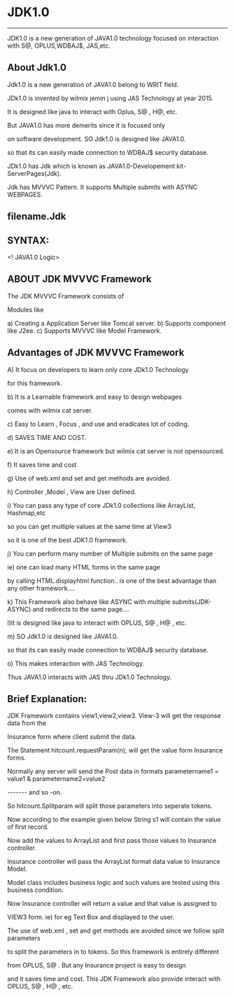 

# JDK1.0
---------
JDK1.0  is   a  new  generation  of  JAVA1.0 technology  focused on interaction  with S@, OPLUS,WDBAJ$, JAS,etc.



About Jdk1.0
-------------

Jdk1.0  is a  new  generation  of JAVA1.0  belong  to WRIT field.

JDk1.0   is   invented by  wilmix jemin  j  using  JAS  Technology at year 2015.

It  is  designed  like  java  to interact  with  Oplus, S@ , H@, etc.


But  JAVA1.0  has  more  demerits since  it  is  focused only

on software  development. SO Jdk1.0  is designed  like JAVA1.0.

so  that  its  can   easily  made   connection   to WDBAJ$  security database.

JDk1.0  has   Jdk  which   is known   as  JAVA1.0-Developement kit-ServerPages(Jdk).

Jdk  has MVVVC Pattern. It  supports   Multiple  submits   with  ASYNC  WEBPAGES.





filename.Jdk
---------------


SYNTAX:
-------


<JDK>

<JPACK>

<JLOGIC>



<! JAVA1.0 Logic>

</JLOGIC>

</JDK>


ABOUT JDK MVVVC  Framework
------------------------------

The     JDK MVVVC  Framework  consists    of

Modules  like

a)  Creating   a  Application    Server  like   Tomcat  server.
b) Supports  component  like   J2ee.
c) Supports    MVVVC like  Model   Framework.


Advantages of  JDK MVVVC  Framework
----------------------------------------

A)   It   focus   on  developers    to   learn  only   core  JDk1.0  Technology

for  this    framework.

b)  It  is  a   Learnable  framework  and easy  to    design   webpages

comes    with   wilmix cat  server.

c)  Easy  to  Learn  ,  Focus  , and  use  and  eradicates  lot  of  coding.

d) SAVES   TIME  AND  COST.

e)  It  is   an   Opensource  framework  but    wilmix   cat  server   is  not  opensourced.

f)  It   saves  time   and  cost

g) Use  of  web.xml  and  set  and  get    methods    are avoided.

h)  Controller  ,Model  ,  View   are  User defined. 

i)  You  can   pass   any  type   of   core  JDk1.0 collections like  ArrayList,  Hashmap,etc

   so    you  can   get  multiple   values   at    the  same   time   at  View3

so  it   is   one   of    the  best    JDK1.0   framework.   

j)  You  can   perform  many  number  of   Multiple   submits  on  the     same  page

ie)   one   can    load   many   HTML   forms    in   the  same   page 

by   calling    HTML.displayhtml  function..  is  one   of  the  best  advantage  than  any  other  framework....

k)  This  Framework  also   behave   like  ASYNC  with  multiple  submits(JDK-ASYNC)   and  redirects   to  the  same   page....


l)It  is  designed  like  java  to interact  with  OPLUS, S@ , H@ , etc.


m) SO Jdk1.0  is designed  like JAVA1.0.

so  that  its  can   easily  made   connection   to WDBAJ$  security database.

o) This makes interaction   with JAS Technology.

Thus JAVA1.0 interacts  with  JAS  thru  JDk1.0 Technology.


Brief Explanation:
-----------------------


JDK Framework   contains   view1,view2,view3.   View-3   will  get   the  response  data    from  the  

Insurance  form    where  client   submit  the  data.

The   Statement   hitcount.requestParam(n);    will  get   the   value  form  Insurance  forms.

Normally  any  server  will   send   the   Post  data    in  formats   parametername1 =  value1  &  parametername2=value2

-------  and  so  -on.

So  hitcount.Splitparam  will  split    those  parameters  into  seperate  tokens.

Now   according   to  the    example   given below   String   s1  will   contain   the  value  of    first  record.

Now   add   the  values    to  ArrayList  and  first   pass    those  values    to  Insurance   controller.

Insurance   controller   will   pass  the   ArrayList   format  data  value  to   Insurance  Model.

  Model   class   includes  business   logic   and   such    values   are    tested    using   this  business  condition.

Now  Insurance  controller    will   return  a  value    and  that    value    is  assigned  to    

VIEW3  form.  ie)  for  eg   Text  Box and  displayed   to  the  user.

The    use  of  web.xml   ,   set  and   get  methods   are  avoided   since   we  follow  split  parameters

to   split  the   parameters   in  to  tokens. So  this    framework   is    entirely   different

from  OPLUS,  S@ . But   any  Insurance    project   is  easy  to design

and  it  saves    time   and  cost. This  JDK  Framework  also  provide  interact  with   OPLUS, S@ , H@ , etc.



